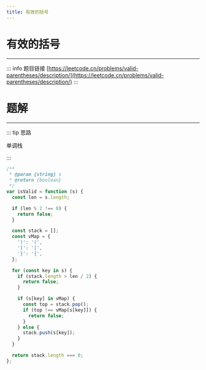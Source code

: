 ```yaml
---
title: 有效的括号
---
```


# 有效的括号

---

::: info 题目链接
[https://leetcode.cn/problems/valid-parentheses/description/](https://leetcode.cn/problems/valid-parentheses/description/)
:::

# 题解

---

::: tip 思路

单调栈

:::

```js
/**
 * @param {string} s
 * @return {boolean}
 */
var isValid = function (s) {
  const len = s.length;

  if (len % 2 !== 0) {
    return false;
  }

  const stack = [];
  const vMap = {
    ')': '(',
    ']': '[',
    '}': '{',
  };

  for (const key in s) {
    if (stack.length > len / 2) {
      return false;
    }

    if (s[key] in vMap) {
      const top = stack.pop();
      if (top !== vMap[s[key]]) {
        return false;
      }
    } else {
      stack.push(s[key]);
    }
  }

  return stack.length === 0;
};
```
